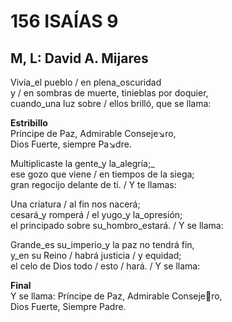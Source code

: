# 156 ISAÍAS 9

## M, L: David A. Mijares

Vivía_el pueblo / en plena_oscuridad  
y / en sombras de muerte, tinieblas por doquier,  
cuando_una luz sobre / ellos brilló, que se llama:  

**Estribillo**  
Príncipe de Paz, Admirable Conseje↘ro,  
Dios Fuerte, siempre Pa↘dre.  

Multiplicaste la gente_y la_alegría;_  
ese gozo que viene / en tiempos de la siega;  
gran regocijo delante de ti. / Y te llamas:  

Una criatura / al fin nos nacerá;  
cesará_y romperá / el yugo_y la_opresión;  
el principado sobre su_hombro_estará. / Y se llama:  

Grande_es su_imperio_y la paz no tendrá fin,  
y_en su Reino / habrá justicia / y equidad;  
el celo de Dios todo / esto / hará. / Y se llama:  

**Final**  
Y se llama: Príncipe de Paz, Admirable Consejero,  
Dios Fuerte, Siempre Padre.  

